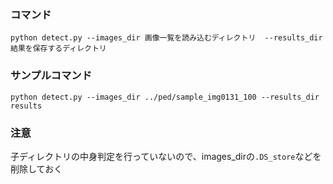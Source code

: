 ### コマンド
```
python detect.py --images_dir 画像一覧を読み込むディレクトリ  --results_dir 結果を保存するディレクトリ
```

### サンプルコマンド
```
python detect.py --images_dir ../ped/sample_img0131_100 --results_dir results
```

### 注意
子ディレクトリの中身判定を行っていないので、images_dirの`.DS_store`などを削除しておく